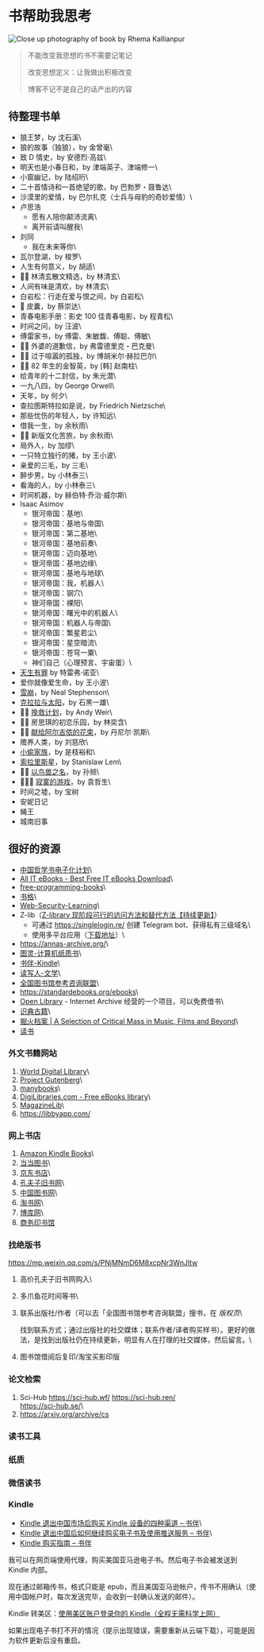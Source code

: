 # 书帮助我思考

![Close up photography of book by Rhema Kallianpur](/rhema-kallianpur-2W3bDp7K1oQ-unsplash.avif)

> 不能改变我思想的书不需要记笔记
>
> 改变思想定义：让我做出积极改变
>
> 博客不记不是自己的话产出的内容

## 待整理书单

-   狼王梦，by 沈石溪\
-   狼的故事（独狼），by 金曾毫\
-   致 D 情史，by 安德烈·高兹\
-   明天也是小春日和，by 津端英子、津端修一\
-   小窗幽记，by 陆绍珩\
-   二十首情诗和一首绝望的歌，by 巴勃罗・聂鲁达\
-   沙漠里的爱情，by 巴尔扎克（士兵与母豹的奇妙爱情）\
-   卢思浩
    -   愿有人陪你颠沛流离\
    -   离开前请叫醒我\
-   刘同
    -   我在未来等你\
-   瓦尔登湖，by 梭罗\
-   人生有何意义，by 胡适\
-    林清玄散文精选，by 林清玄\
-   人间有味是清欢，by 林清玄\
-   白岩松：行走在爱与恨之间，by 白岩松\
-    皮囊，by 蔡崇达\
-   青春电影手册：影史 100 佳青春电影，by 程青松\
-   时间之问，by 汪波\
-   傅雷家书，by 傅雷、朱敏馥、傅聪、傅敏\
-    外婆的道歉信，by 弗雷德里克・巴克曼\
-    过于喧嚣的孤独，by 博胡米尔·赫拉巴尔\
-    82 年生的金智英，by \[韩\] 赵南柱\
-   给青年的十二封信，by 朱光潜\
-   一九八四，by George Orwell\
-   天年，by 何夕\
-   查拉图斯特拉如是说，by Friedrich Nietzsche\
-   那些忧伤的年轻人，by 许知远\
-   借我一生，by 余秋雨\
-    新版文化苦旅，by 余秋雨\
-   局外人，by 加缪\
-   一只特立独行的猪，by 王小波\
-   亲爱的三毛，by 三毛\
-   醉步男，by 小林泰三\
-   看海的人，by 小林泰三\
-   时间机器，by 赫伯特·乔治·威尔斯\
-   Isaac Asimov
    -   银河帝国：基地\
    -   银河帝国：基地与帝国\
    -   银河帝国：第二基地\
    -   银河帝国：基地前奏\
    -   银河帝国：迈向基地\
    -   银河帝国：基地边缘\
    -   银河帝国：基地与地球\
    -   银河帝国：我，机器人\
    -   银河帝国：钢穴\
    -   银河帝国：裸阳\
    -   银河帝国：曙光中的机器人\
    -   银河帝国：机器人与帝国\
    -   银河帝国：繁星若尘\
    -   银河帝国：星空暗流\
    -   银河帝国：苍穹一粟\
    -   神们自己（心理预言、宇宙蛋）\
-   [天生有罪](file:///posts/trevor-noah-born-a-crime/) by 特雷弗·诺亚\
-   爱你就像爱生命，by 王小波\
-   [雪崩](file:///posts/neal-stephenson-snow-crash/)，by Neal
    Stephenson\
-   [克拉拉与太阳](file:///posts/kazuo-shiguro-klara-and-the-sun/)，by
    石黑一雄\
-    [挽救计划](file:///posts/project-hail-mary/)，by Andy Weir\
-    房思琪的初恋乐园，by 林奕含\
-    [献给阿尔吉侬的花束](file:///posts/flowers-for-algernon/)，by
    丹尼尔·凯斯\
-   赡养人类，by 刘慈欣\
-   [小偷家族](file:///posts/shoplifters/)，by 是枝裕和\
-   [索拉里斯星](file:///posts/read-solaris/)，by Stanislaw Lem\
-   
    [以鸟兽之名](file:///posts/book-in-the-name-of-birds-and-beasts/)，by
    孙频\
-    [寂寞的游戏](file:///posts/book-the-lonely-game/)，by 袁哲生\
-   时间之墟，by 宝树
- 安妮日记
- 蝇王
- 城南旧事

## 很好的资源

-   [中国哲学书电子化计划](https://ctext.org/zhs)\
-   [All IT eBooks - Best Free IT eBooks
    Download](https://allitebook.xyz/)\
-   [free-programming-books](https://ebookfoundation.github.io/free-programming-books/)\
-   [书格](https://www.shuge.org/)\
-   [Web-Security-Learning](https://chybeta.github.io/2017/08/19/Web-Security-Learning/)\
-   Z-lib（[Z-library
    现阶段可行的访问方法和替代方法【持续更新】](https://anotherdayu.com/2022/3809/)）
    -   可通过 <https://singlelogin.re/> 创建 Telegram
        bot、获得私有三级域名\
    -   使用多平台应用（[下载地址](https://go-to-zlibrary.se/)）\
-   <https://annas-archive.org/>\
-   [图灵-计算机纸质书](https://www.ituring.com.cn/)\
-   [书伴-Kindle](https://bookfere.com/)\
-   [读写人-文学](http://www.duxieren.com/)\
-   [全国图书馆参考咨询联盟](http://www.ucdrs.superlib.net/)\
-   <https://standardebooks.org/ebooks>\
-   [Open Library](https://openlibrary.org/) - Internet Archive
    经营的一个项目，可以免费借书\
-   [识典古籍](https://www.shidianguji.com/)\
-   [掘火档案 | A Selection of Critical Mass in Music, Films and
    Beyond](https://www.digforfire.net/)\
-   [读书](https://doosho.com/)

### 外文书籍网站

1.  [World Digital
    Library](https://www.loc.gov/collections/world-digital-library/about-this-collection/)\
2.  [Project Gutenberg](https://www.gutenberg.org/)\
3.  [manybooks](https://manybooks.net/)\
4.  [DigiLibraries.com - Free eBooks
    library](https://digilibraries.com/)\
5.  [MagazineLib](https://magazinelib.com/)\
6.  <https://libbyapp.com/>

### 网上书店

1.  [Amazon Kindle Books](https://www.amazon.com/kindle-dbs/storefront)\
2.  [当当图书](https://book.dangdang.com/)\
3.  [京东书店](https://book.jd.com/)\
4.  [孔夫子旧书网](https://www.kongfz.com/)\
5.  [中国图书网](http://www.bookschina.com/)\
6.  [淘书网](https://taoshu.com/)\
7.  [博库网](https://www.bookuu.com/)\
8.  [商务印书馆](https://www.cp.com.cn/)

### 找绝版书

<https://mp.weixin.qq.com/s/PNjMNmD6M8xcpNr3WnJltw>

1.  高价孔夫子旧书网购入\
2.  多爪鱼花时间等书\
3.  联系出版社/作者（可以去「全国图书馆参考咨询联盟」搜书，在 *版权页*\

    找到联系方式；通过出版社的社交媒体；联系作者/译者购买样书）。更好的做法，是找到出版社仍在持续更新，明显有人在打理的社交媒体，然后留言。\
4.  图书馆借阅后复印/淘宝买影印版

### 论文检索

1.  Sci-Hub <https://sci-hub.wf/> <https://sci-hub.ren/>\
     <https://sci-hub.se/>\
2.  <https://arxiv.org/archive/cs>

### 读书工具

### 纸质

### 微信读书

### Kindle

-   [Kindle 退出中国市场后购买 Kindle 设备的四种渠道 –
    书伴](https://bookfere.com/post/1010.html)\
-   [Kindle 退出中国后如何继续购买电子书及使用推送服务 –
    书伴](https://bookfere.com/post/985.html)\
-   [Kindle 购买指南 – 书伴](https://bookfere.com/buy)

我可以在网页端使用代理，购买美国亚马逊电子书。然后电子书会被发送到
Kindle 内部。

现在通过邮箱传书，格式只能是
epub，而且美国亚马逊帐户，传书不用确认（使用中国帐户时，每次发送完毕，会收到一封确认发送的邮件）。

Kindle 转美区：[使用美区账户登录你的
Kindle（全程无需科学上网）](https://blog.mokeedev.com/2022/06/1092/)

如果出现电子书打不开的情况（提示出现错误，需要重新从云端下载），可能是因为软件更新后没有重启。
